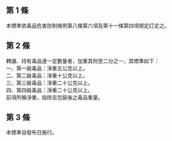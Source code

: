 第 1 條
-------
本標準依毒品危害防制條例第八條第六項及第十一條第四項規定訂定之。

第 2 條
-------
轉讓、持有毒品達一定數量者，加重其刑至二分之一，其標準如下：  
一、第一級毒品：淨重五公克以上。  
二、第二級毒品：淨重十公克以上。  
三、第三級毒品：淨重二十公克以上。  
四、第四級毒品：淨重二十公克以上。  
前項所稱淨重，指除去包裝後之毒品重量。

第 3 條
-------
本標準自發布日施行。

